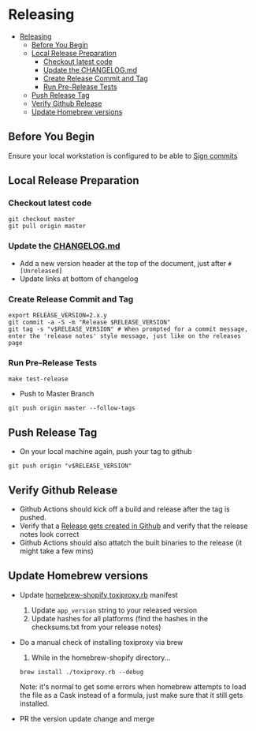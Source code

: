 # Releasing

- [Releasing](#releasing)
  - [Before You Begin](#before-you-begin)
  - [Local Release Preparation](#local-release-preparation)
    - [Checkout latest code](#checkout-latest-code)
    - [Update the CHANGELOG.md](#update-the-changelogmd)
    - [Create Release Commit and Tag](#create-release-commit-and-tag)
    - [Run Pre-Release Tests](#run-pre-release-tests)
  - [Push Release Tag](#push-release-tag)
  - [Verify Github Release](#verify-github-release)
  - [Update Homebrew versions](#update-homebrew-versions)

## Before You Begin

Ensure your local workstation is configured to be able to [Sign commits](https://docs.github.com/en/authentication/managing-commit-signature-verification/signing-commits)

## Local Release Preparation

### Checkout latest code

```shell
git checkout master
git pull origin master
```

### Update the [CHANGELOG.md](CHANGELOG.md)

- Add a new version header at the top of the document, just after `# [Unreleased]`
- Update links at bottom of changelog

### Create Release Commit and Tag

```shell
export RELEASE_VERSION=2.x.y
git commit -a -S -m "Release $RELEASE_VERSION"
git tag -s "v$RELEASE_VERSION" # When prompted for a commit message, enter the 'release notes' style message, just like on the releases page
```

### Run Pre-Release Tests

```shell
make test-release
```

- Push to Master Branch
```shell
git push origin master --follow-tags
```

## Push Release Tag

- On your local machine again, push your tag to github

```shell
git push origin "v$RELEASE_VERSION"
```

## Verify Github Release

- Github Actions should kick off a build and release after the tag is pushed.
- Verify that a [Release gets created in Github](https://github.com/Shopify/toxiproxy/releases) and verify that the release notes look correct
- Github Actions should also attatch the built binaries to the release (it might take a few mins)

## Update Homebrew versions

- Update [homebrew-shopify toxiproxy.rb](https://github.com/Shopify/homebrew-shopify/blob/master/toxiproxy.rb#L9) manifest
  1. Update `app_version` string to your released version
  2. Update hashes for all platforms (find the hashes in the checksums.txt from your release notes)

- Do a manual check of installing toxiproxy via brew
  1. While in the homebrew-shopify directory...
  ```shell
  brew install ./toxiproxy.rb --debug
  ```
  Note: it's normal to get some errors when homebrew attempts to load the file as a Cask instead of a formula, just make sure that it still gets installed.
- PR the version update change and merge
